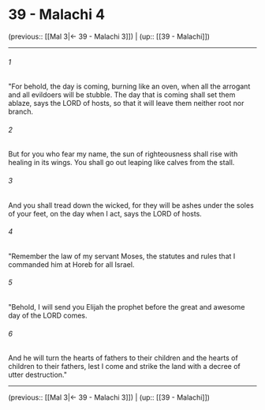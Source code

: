 # 39 - Malachi 4

(previous:: [[Mal 3|← 39 - Malachi 3]]) | (up:: [[39 - Malachi]])

***


###### 1 
"For behold, the day is coming, burning like an oven, when all the arrogant and all evildoers will be stubble. The day that is coming shall set them ablaze, says the LORD of hosts, so that it will leave them neither root nor branch. 

###### 2 
But for you who fear my name, the sun of righteousness shall rise with healing in its wings. You shall go out leaping like calves from the stall. 

###### 3 
And you shall tread down the wicked, for they will be ashes under the soles of your feet, on the day when I act, says the LORD of hosts. 

###### 4 
"Remember the law of my servant Moses, the statutes and rules that I commanded him at Horeb for all Israel. 

###### 5 
"Behold, I will send you Elijah the prophet before the great and awesome day of the LORD comes. 

###### 6 
And he will turn the hearts of fathers to their children and the hearts of children to their fathers, lest I come and strike the land with a decree of utter destruction."

***

(previous:: [[Mal 3|← 39 - Malachi 3]]) | (up:: [[39 - Malachi]])
